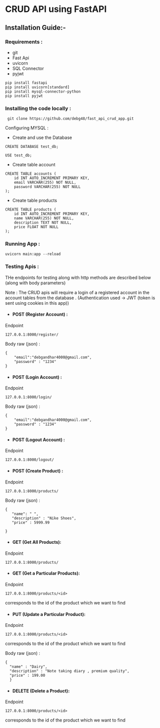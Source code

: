 # CRUD API using FastAPI


## Installation Guide:-


### Requirements :
 * git
 * Fast Api
 * uvicorn
 * SQL Connector
 * pyjwt
 
``` pip install fastapi ```<br>
``` pip install uvicorn[standard] ```<br>
``` pip install mysql-connector-python ```<br>
``` pip install pyjwt ```<br>

### Installing the code locally :

``` git clone https://github.com/debg48/fast_api_crud_app.git```

Configuring MYSQL :

* Create and use the Database
``` 
CREATE DATABASE test_db;
```

```
USE test_db;
```

* Create table account

``` 
CREATE TABLE accounts (
    id INT AUTO_INCREMENT PRIMARY KEY,
    email VARCHAR(255) NOT NULL,
    password VARCHAR(255) NOT NULL
);
```


* Create table products 

``` 
CREATE TABLE products (
    id INT AUTO_INCREMENT PRIMARY KEY,
    name VARCHAR(255) NOT NULL,
    description TEXT NOT NULL,
    price FLOAT NOT NULL
);
```

### Running App : 

``` uvicorn main:app --reload ```


### Testing Apis :

THe endpoints for testing along with http methods are described below (along with body parameters)

Note : The CRUD apis will require a login of a registered account in the account tables from the database . (Authentication used -> JWT (token is sent using cookies in this app))

* #### POST (Register Account) :

Endpoint

```127.0.0.1:8000/register/```

Body raw (json) :

```
{
    "email":"debgandhar4000@gmail.com",
    "password" : "1234"
}
```

* #### POST (Login Account) :

Endpoint

```127.0.0.1:8000/login/```

Body raw (json) :

```
{
    "email":"debgandhar4000@gmail.com",
    "password" : "1234"
}
```
* #### POST (Logout Account) :

Endpoint

```127.0.0.1:8000/logout/```


* #### POST (Create Product) :

Endpoint

 ```127.0.0.1:8000/products/```
 
 Body raw (json) :
 
 ```
 {
    "name": " ",
    "description" : "Nike Shoes",
    "price" : 5999.99
    
}
 ```

* #### GET (Get All Products):

Endpoint

 ```127.0.0.1:8000/products/```
 
 
* #### GET (Get a Particular Products):

Endpoint

 ```127.0.0.1:8000/products/<id>```
 
 <id> corresponds to the id of the product which we want to find 
 
 * #### PUT (Update a Particular Product):
 
 Endpoint

  ```127.0.0.1:8000/products/<id>```
 
 <id> corresponds to the id of the product which we want to find 
  
  Body raw (json) :
  
  ```
  {
    "name" : "Dairy",
    "description" : "Note taking diary , premium quality",
    "price" : 199.00
    }
  ```

 * #### DELETE (Delete a Product):
  
  Endpoint
  
  ```127.0.0.1:8000/products/<id>```
  
  <id> corresponds to the id of the product which we want to find
   
   
  
